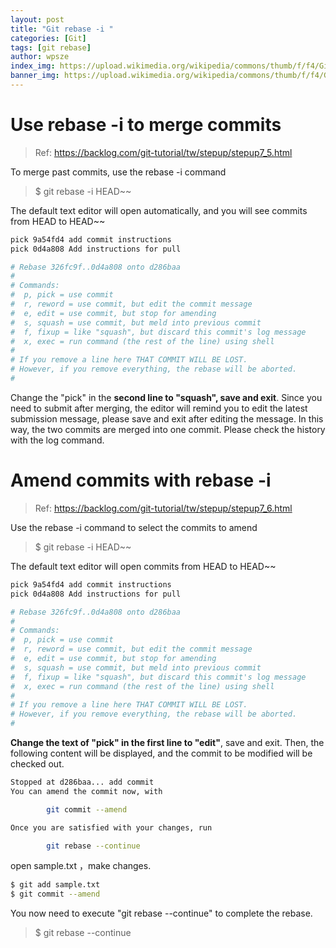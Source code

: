 ```yaml
---
layout: post
title: "Git rebase -i "
categories: [Git]
tags: [git rebase]
author: wpsze
index_img: https://upload.wikimedia.org/wikipedia/commons/thumb/f/f4/Git_session.svg/1920px-Git_session.svg.png
banner_img: https://upload.wikimedia.org/wikipedia/commons/thumb/f/f4/Git_session.svg/1920px-Git_session.svg.png
---
```


# Use rebase -i to merge commits

> Ref: https://backlog.com/git-tutorial/tw/stepup/stepup7_5.html

To merge past commits, use the rebase -i command

> $ git rebase -i HEAD~~

The default text editor will open automatically, and you will see commits from HEAD to HEAD~~

```sh
pick 9a54fd4 add commit instructions
pick 0d4a808 Add instructions for pull

# Rebase 326fc9f..0d4a808 onto d286baa
#
# Commands:
#  p, pick = use commit
#  r, reword = use commit, but edit the commit message
#  e, edit = use commit, but stop for amending
#  s, squash = use commit, but meld into previous commit
#  f, fixup = like "squash", but discard this commit's log message
#  x, exec = run command (the rest of the line) using shell
#
# If you remove a line here THAT COMMIT WILL BE LOST.
# However, if you remove everything, the rebase will be aborted.
#
```

Change the "pick" in the **second line to "squash", save and exit**. Since you need to submit after merging, the editor will remind you to edit the latest submission message, please save and exit after editing the message.
In this way, the two commits are merged into one commit. Please check the history with the log command.

# Amend commits with rebase -i
> Ref: https://backlog.com/git-tutorial/tw/stepup/stepup7_6.html

Use the rebase -i command to select the commits to amend

> $ git rebase -i HEAD~~
> 
The default text editor will open commits from HEAD to HEAD~~

```sh
pick 9a54fd4 add commit instructions
pick 0d4a808 Add instructions for pull

# Rebase 326fc9f..0d4a808 onto d286baa
#
# Commands:
#  p, pick = use commit
#  r, reword = use commit, but edit the commit message
#  e, edit = use commit, but stop for amending
#  s, squash = use commit, but meld into previous commit
#  f, fixup = like "squash", but discard this commit's log message
#  x, exec = run command (the rest of the line) using shell
#
# If you remove a line here THAT COMMIT WILL BE LOST.
# However, if you remove everything, the rebase will be aborted.
#
```

**Change the text of "pick" in the first line to "edit"**, save and exit. Then, the following content will be displayed, and the commit to be modified will be checked out.

```sh
Stopped at d286baa... add commit
You can amend the commit now, with

        git commit --amend

Once you are satisfied with your changes, run

        git rebase --continue
```

open sample.txt ，make changes.

```sh
$ git add sample.txt
$ git commit --amend
```

You now need to execute "git rebase --continue" to complete the rebase.

> $ git rebase --continue

